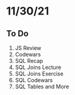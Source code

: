 # 11/30/21

## To Do

1. JS Review
2. Codewars
3. SQL Recap
4. SQL Joins Lecture
5. SQL Joins Exercise
6. SQL Codewars
7. SQL Tables and More
